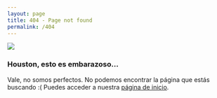 ```yaml
---
layout: page
title: 404 - Page not found
permalink: /404
---
```


<img src="{{ site.baseurl }}/images/404.png"/>

<h3>Houston, esto es embarazoso...</h3>
Vale, no somos perfectos. No podemos encontrar la página que estás buscando :(
Puedes acceder a nuestra <a href="/">página de inicio</a>.

